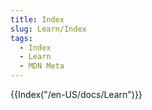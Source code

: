 ```yaml
---
title: Index
slug: Learn/Index
tags:
  - Index
  - Learn
  - MDN Meta
---
```

{{Index("/en-US/docs/Learn")}}
